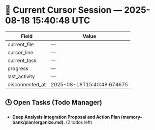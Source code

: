# 📝 Current Cursor Session — 2025-08-18 15:40:48 UTC

| Field | Value |
|-------|-------|
| current_file | — |
| cursor_line | — |
| current_task | — |
| progress | — |
| last_activity | — |
| disconnected_at | 2025-08-18T15:40:48.674675 |

## 🕒 Open Tasks (Todo Manager)
- **Deep Analysis Integration Proposal and Action Plan (memory-bank/plan/organize.md).** (2 todos left)
